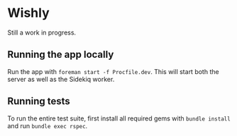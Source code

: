 # Wishly

Still a work in progress.

## Running the app locally

Run the app with `foreman start -f Procfile.dev`. This will start both the server as 
well as the Sidekiq worker.

## Running tests

To run the entire test suite, first install all required gems with `bundle install` and run `bundle exec rspec`.